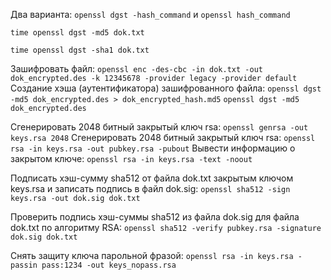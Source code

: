 Два варианта: `openssl dgst -hash_command` и `openssl hash_command`

`time openssl dgst -md5 dok.txt`

`time openssl dgst -sha1 dok.txt`

Зашифровать файл: `openssl enc -des-cbc -in dok.txt -out dok_encrypted.des -k 12345678 -provider legacy -provider default`
Создание хэша (аутентификатора) зашифрованного файла:
`openssl dgst -md5 dok_encrypted.des > dok_encrypted_hash.md5`
`openssl dgst -md5 dok_encrypted.des`

Сгенерировать 2048 битный закрытый ключ rsa: `openssl genrsa -out keys.rsa 2048`
Сгенерировать 2048 битный закрытый ключ rsa: `openssl rsa -in keys.rsa -out pubkey.rsa -pubout`
Вывести информацию о закрытом ключе: `openssl rsa -in keys.rsa -text -noout`

Подписать хэш-сумму sha512 от файла dok.txt закрытым ключом keys.rsa и записать подпись в файл dok.sig: `openssl sha512 -sign keys.rsa -out dok.sig dok.txt`

Проверить подпись хэш-суммы sha512 из файла dok.sig для файла dok.txt по алгоритму RSA: `openssl sha512 -verify pubkey.rsa -signature dok.sig dok.txt`

Снять защиту ключа парольной фразой: `openssl rsa -in keys.rsa -passin pass:1234 -out keys_nopass.rsa`